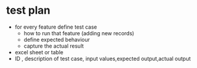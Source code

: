 # test plan
* for every feature define test case
    * how to run that feature (adding  new records)
    * define expected behaviour
    * capture the actual result
* excel sheet or table
* ID , description of test case, input values,expected output,actual output
    
    